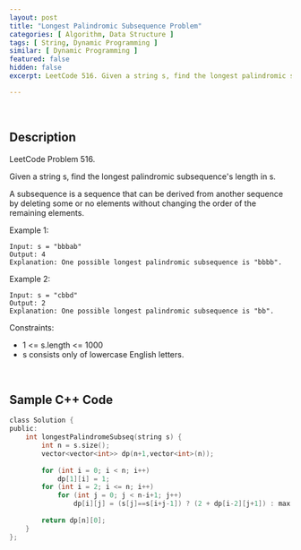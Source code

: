 ```yaml
---
layout: post
title: "Longest Palindromic Subsequence Problem"
categories: [ Algorithm, Data Structure ]
tags: [ String, Dynamic Programming ]
similar: [ Dynamic Programming ]
featured: false
hidden: false
excerpt: LeetCode 516. Given a string s, find the longest palindromic subsequence's length in s.

---
```


<br />

## Description

LeetCode Problem 516.

Given a string s, find the longest palindromic subsequence's length in s.

A subsequence is a sequence that can be derived from another sequence by deleting some or no elements without changing the order of the remaining elements.

Example 1:
```
Input: s = "bbbab"
Output: 4
Explanation: One possible longest palindromic subsequence is "bbbb".
```

Example 2:
```
Input: s = "cbbd"
Output: 2
Explanation: One possible longest palindromic subsequence is "bb".
```

Constraints:
* 1 <= s.length <= 1000
* s consists only of lowercase English letters.

<br />

## Sample C++ Code


```c
class Solution {
public:
    int longestPalindromeSubseq(string s) {
        int n = s.size();
        vector<vector<int>> dp(n+1,vector<int>(n));
        
        for (int i = 0; i < n; i++) 
            dp[1][i] = 1;
        for (int i = 2; i <= n; i++) 
            for (int j = 0; j < n-i+1; j++) 
                dp[i][j] = (s[j]==s[i+j-1]) ? (2 + dp[i-2][j+1]) : max(dp[i-1][j], dp[i-1][j+1]);
        
        return dp[n][0]; 
    }
};
```


